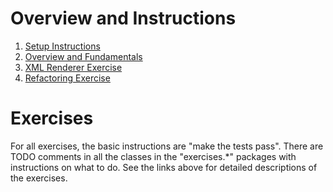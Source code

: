 # Overview and Instructions

1. [Setup Instructions](Setup.md)
2. [Overview and Fundamentals](overview.html)
3. [XML Renderer Exercise](XmlRenderer.md)
4. [Refactoring Exercise](Refactoring.md)
   
# Exercises
For all exercises, the basic instructions are "make the tests pass".  There are TODO comments in all the classes in the "exercises.*" packages with instructions on what to do. See the links above for detailed descriptions of the exercises.

